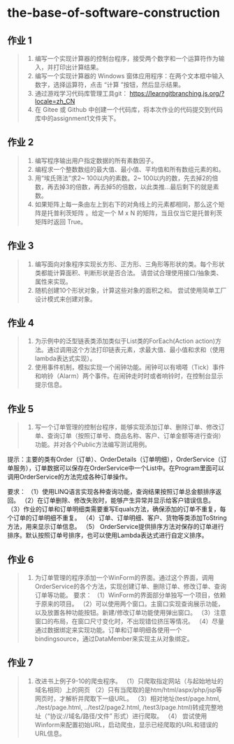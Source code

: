 # the-base-of-software-construction<br>
## 作业 1
> 1. 编写一个实现计算器的控制台程序，接受两个数字和一个运算符作为输入，并打印出计算结果。
> 2. 编写一个实现计算器的 Windows 窗体应用程序：在两个文本框中输入数字，选择运算符，点击 “计算 ”按钮，然后显示结果。
> 3. 通过游戏学习代码库管理工具git： https://learngitbranching.js.org/?locale=zh_CN
> 4. 在 Gitee 或 Github 中创建一个代码库，将本次作业的代码提交到代码库中的assignment1文件夹下。

## 作业 2
> 1. 编写程序输出用户指定数据的所有素数因子。
> 2. 编程求一个整数数组的最大值、最小值、平均值和所有数组元素的和。
> 3. 用“埃氏筛法”求2~ 100以内的素数。2~ 100以内的数，先去掉2的倍数，再去掉3的倍数，再去掉5的倍数，以此类推...最后剩下的就是素数。
> 4. 如果矩阵上每一条由左上到右下的对角线上的元素都相同，那么这个矩阵是托普利茨矩阵 。给定一个 M x N 的矩阵，当且仅当它是托普利茨矩阵时返回 True。

## 作业 3
> 1. 编写面向对象程序实现长方形、正方形、三角形等形状的类。每个形状类都能计算面积、判断形状是否合法。 请尝试合理使用接口/抽象类、属性来实现。
> 2. 随机创建10个形状对象，计算这些对象的面积之和。 尝试使用简单工厂设计模式来创建对象。

## 作业 4
> 1. 为示例中的泛型链表类添加类似于List<T>类的ForEach(Action<T> action)方法。通过调用这个方法打印链表元素，求最大值、最小值和求和（使用lambda表达式实现）。
> 2. 使用事件机制，模拟实现一个闹钟功能。闹钟可以有嘀嗒（Tick）事件和响铃（Alarm）两个事件。在闹钟走时时或者响铃时，在控制台显示提示信息。

## 作业 5
> 1. 写一个订单管理的控制台程序，能够实现添加订单、删除订单、修改订单、查询订单（按照订单号、商品名称、客户、订单金额等进行查询）功能。并对各个Public方法编写测试用例。

提示：主要的类有Order（订单）、OrderDetails（订单明细），OrderService（订单服务），订单数据可以保存在OrderService中一个List中。在Program里面可以调用OrderService的方法完成各种订单操作。

要求：
（1）使用LINQ语言实现各种查询功能，查询结果按照订单总金额排序返回。
（2）在订单删除、修改失败时，能够产生异常并显示给客户错误信息。
（3）作业的订单和订单明细类需要重写Equals方法，确保添加的订单不重复，每个订单的订单明细不重复。
（4）订单、订单明细、客户、货物等类添加ToString方法，用来显示订单信息。
（5） OrderService提供排序方法对保存的订单进行排序。默认按照订单号排序，也可以使用Lambda表达式进行自定义排序。

## 作业 6
> 1. 为订单管理的程序添加一个WinForm的界面。通过这个界面，调用OrderService的各个方法，实现创建订单、删除订单、修改订单、查询订单等功能。
要求：
（1）WinForm的界面部分单独写一个项目，依赖于原来的项目。
（2）可以使用两个窗口。主窗口实现查询展示功能，以及放置各种功能按钮。新建/修改订单功能使用弹出窗口。
（3）注意窗口的布局，在窗口尺寸变化时，不出现错位挤压等情况。
（4）尽量通过数据绑定来实现功能。订单和订单明细各使用一个bindingsource，通过DataMember来实现主从对象绑定。

## 作业 7
> 1. 改进书上例子9-10的爬虫程序。
 （1）只爬取指定网站（与起始地址的域名相同）上的网页 
 （2）只有当爬取的是htm/html/aspx/php/jsp等网页时，才解析并爬取下一级URL。
 （3）相对地址(test/page.html, ./test/page.html, ../test2/page2.html, /test3/page.html)转成完整地址（“协议://域名/路径/文件” 形式）进行爬取。
 （4） 尝试使用Winform来配置初始URL，启动爬虫，显示已经爬取的URL和错误的URL信息。


